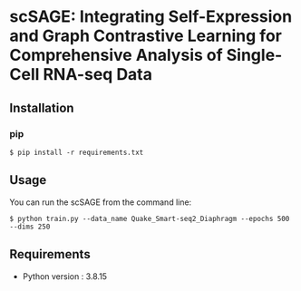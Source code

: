 # scSAGE: Integrating Self-Expression and Graph Contrastive Learning for Comprehensive Analysis of Single-Cell RNA-seq Data

## Installation

### pip

```
$ pip install -r requirements.txt
```

## Usage

You can run the scSAGE from the command line:

```
$ python train.py --data_name Quake_Smart-seq2_Diaphragm --epochs 500 --dims 250
```
## Requirements
- Python version : 3.8.15
